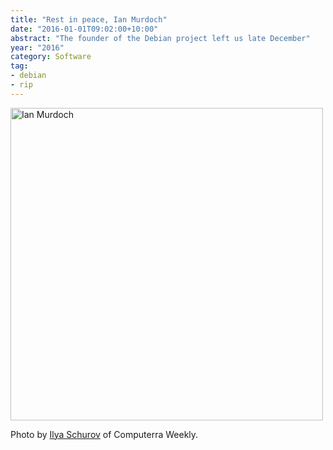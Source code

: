```yaml
---
title: "Rest in peace, Ian Murdoch"
date: "2016-01-01T09:02:00+10:00"
abstract: "The founder of the Debian project left us late December"
year: "2016"
category: Software
tag:
- debian
- rip
---
```

<p><img src="https://rubenerd.com/files/2016/ripianmurdoch.jpg" alt="Ian Murdoch" style="width:500px;" /></p>

<p>Photo by <a href="https://www.flickr.com/photos/39112057@N00/2398462416">Ilya Schurov</a> of Computerra Weekly.</p>

